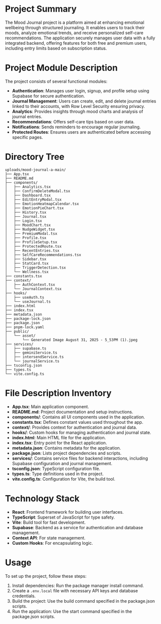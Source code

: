 # Project Summary
The Mood Journal project is a platform aimed at enhancing emotional wellbeing through structured journaling. It enables users to track their moods, analyze emotional trends, and receive personalized self-care recommendations. The application securely manages user data with a fully integrated backend, offering features for both free and premium users, including entry limits based on subscription status.

# Project Module Description
The project consists of several functional modules:
- **Authentication**: Manages user login, signup, and profile setup using Supabase for secure authentication.
- **Journal Management**: Users can create, edit, and delete journal entries linked to their accounts, with Row Level Security ensuring privacy.
- **Analytics**: Provides insights through mood charts and analysis of journal entries.
- **Recommendations**: Offers self-care tips based on user data.
- **Notifications**: Sends reminders to encourage regular journaling.
- **Protected Routes**: Ensures users are authenticated before accessing specific pages.

# Directory Tree
```
uploads/mood-journal-a-main/
├── App.tsx
├── README.md
├── components/
│   ├── Analytics.tsx
│   ├── ConfirmDeleteModal.tsx
│   ├── Dashboard.tsx
│   ├── EditEntryModal.tsx
│   ├── EmotionHeatmapCalendar.tsx
│   ├── EmotionPieChart.tsx
│   ├── History.tsx
│   ├── Journal.tsx
│   ├── Login.tsx
│   ├── MoodChart.tsx
│   ├── NudgeWidget.tsx
│   ├── PremiumModal.tsx
│   ├── Profile.tsx
│   ├── ProfileSetup.tsx
│   ├── ProtectedRoute.tsx
│   ├── RecentEntries.tsx
│   ├── SelfCareRecommendations.tsx
│   ├── Sidebar.tsx
│   ├── StatCard.tsx
│   ├── TriggerDetection.tsx
│   └── Wellness.tsx
├── constants.tsx
├── context/
│   ├── AuthContext.tsx
│   └── JournalContext.tsx
├── hooks/
│   ├── useAuth.ts
│   └── useJournal.ts
├── index.html
├── index.tsx
├── metadata.json
├── package-lock.json
├── package.json
├── pnpm-lock.yaml
├── public/
│   └── asset/
│       └── Generated Image August 31, 2025 - 5_53PM (1).jpeg
├── services/
│   ├── supabase.ts
│   ├── geminiService.ts
│   ├── intersendService.ts
│   └── journalService.ts
├── tsconfig.json
├── types.ts
└── vite.config.ts
```

# File Description Inventory
- **App.tsx**: Main application component.
- **README.md**: Project documentation and setup instructions.
- **components/**: Contains all UI components used in the application.
- **constants.tsx**: Defines constant values used throughout the app.
- **context/**: Provides context for authentication and journal data.
- **hooks/**: Custom hooks for managing authentication and journal state.
- **index.html**: Main HTML file for the application.
- **index.tsx**: Entry point for the React application.
- **metadata.json**: Contains metadata for the application.
- **package.json**: Lists project dependencies and scripts.
- **services/**: Contains service files for backend interactions, including Supabase configuration and journal management.
- **tsconfig.json**: TypeScript configuration file.
- **types.ts**: Type definitions used in the project.
- **vite.config.ts**: Configuration for Vite, the build tool.

# Technology Stack
- **React**: Frontend framework for building user interfaces.
- **TypeScript**: Superset of JavaScript for type safety.
- **Vite**: Build tool for fast development.
- **Supabase**: Backend as a service for authentication and database management.
- **Context API**: For state management.
- **Custom Hooks**: For encapsulating logic.

# Usage
To set up the project, follow these steps:
1. Install dependencies: Run the package manager install command.
2. Create a `.env.local` file with necessary API keys and database credentials.
3. Build the project: Use the build command specified in the package.json scripts.
4. Run the application: Use the start command specified in the package.json scripts.
